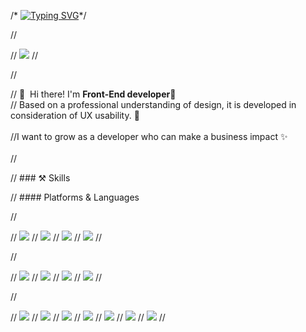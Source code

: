 /* [![Typing SVG](https://readme-typing-svg.herokuapp.com?color=%2300F787&lines=Welcome+To+My+Github;I'm+a+Front-End+developer%F0%9F%91%8B%F0%9F%8F%BB)](https://git.io/typing-svg)*/


// <p>
  // <a href="https://ej-developer.tistory.com/" target="_blank"><img src="https://img.shields.io/badge/Blog-DD0B78?style=flat-square&logo=GitHub%20Sponsors&logoColor=white"/></a>
// </p>

// <p>
  // 👋&nbsp; Hi there! I'm <b>Front-End developer</b>🚀<br/>
  // Based on a professional understanding of design, it is developed in consideration of UX usability. 💖<br/><br/>
  //I want to grow as a developer who can make a business impact ✨ <br/><br/>
//</p>

// ### ⚒️ Skills

  // #### Platforms & Languages
  
// <p>
  // <img src="https://img.shields.io/badge/html5-%23E34F26.svg?style=flat-square&logo=html5&logoColor=white"/>
  // <img src="https://img.shields.io/badge/css3-%231572B6.svg?style=flat-square&logo=css3&logoColor=white"/>
  // <img src="https://img.shields.io/badge/javascript-%23323330.svg?style=flat-square&logo=javascript&logoColor=%23F7DF1E"/>
  // <img src="https://img.shields.io/badge/typescript-%23007ACC.svg?style=flat-square&logo=typescript&logoColor=white"/>
// </p>

// <p>
  // <img src="https://img.shields.io/badge/react-%2320232a.svg?style=flat-square&logo=react&logoColor=%2361DAFB"/>
  // <img src="https://img.shields.io/badge/Next-black?style=flat-square&logo=next.js&logoColor=white"/> 
  // <img src="https://img.shields.io/badge/-React%20Query-FF4154?style=flat-square&logo=react%20query&logoColor=white"/>
  // <img src="https://img.shields.io/badge/redux-%23593d88.svg?style=flat-square&logo=redux&logoColor=white"/>
// </p>

// <p>
  // <img src="https://img.shields.io/badge/styled--components-DB7093?style=flat-square&logo=styled-components&logoColor=white"/>
  // <img src="https://img.shields.io/badge/tailwindcss-%2338B2AC.svg?style=flat-square&logo=tailwind-css&logoColor=white"/>
  // <img src="https://img.shields.io/badge/-GraphQL-E10098?style=flat-square&logo=graphql&logoColor=white"/>
  // <img src="https://img.shields.io/badge/-ApolloGraphQL-311C87?style=flat-square&logo=apollo-graphql"/>
  // <img src="https://img.shields.io/badge/-cypress-%23E5E5E5?style=flat-square&logo=cypress&logoColor=058a5e"/>
  // <img src="https://img.shields.io/badge/-jest-%23C21325?style=flat-square&logo=jest&logoColor=white"/>
  // <img src="https://img.shields.io/badge/Git-F05032?style=flat-square&logo=Git&logoColor=white"/>
// </p>

